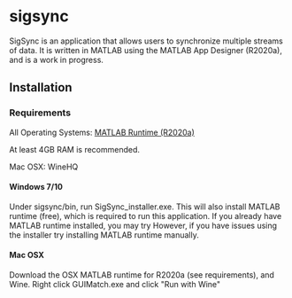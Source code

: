 # sigsync

SigSync is an application that allows users to synchronize multiple streams of data. It is written in MATLAB using the MATLAB App Designer (R2020a), 
and is a work in progress.


## Installation

### Requirements
All Operating Systems:
[MATLAB Runtime (R2020a)](https://www.mathworks.com/products/compiler/matlab-runtime.html)

At least 4GB RAM is recommended.

Mac OSX:
  WineHQ

#### Windows 7/10

Under sigsync/bin, run SigSync_installer.exe. This will also install MATLAB runtime (free), which is required to run this application. If you already have MATLAB runtime installed, you may try 
However, if you have issues using the installer try installing MATLAB runtime manually.


#### Mac OSX

Download the OSX MATLAB runtime for R2020a (see requirements), and Wine. Right click GUIMatch.exe and click "Run with Wine"
